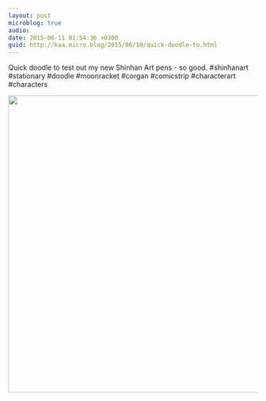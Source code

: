 ```yaml
---
layout: post
microblog: true
audio: 
date: 2015-06-11 01:54:36 +0300
guid: http://kaa.micro.blog/2015/06/10/quick-doodle-to.html
---
```

Quick doodle to test out my new Shinhan Art pens - so good. #shinhanart #stationary #doodle #moonracket #corgan #comicstrip #characterart #characters

<img src="http://www.kaa.bz/uploads/2018/e5edc039b9.jpg" width="600" height="600" />
